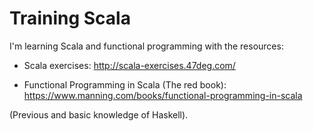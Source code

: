 # Training Scala

I'm learning Scala and functional programming with the resources:

- Scala exercises: http://scala-exercises.47deg.com/

- Functional Programming in Scala (The red book): https://www.manning.com/books/functional-programming-in-scala

(Previous and basic knowledge of Haskell).


